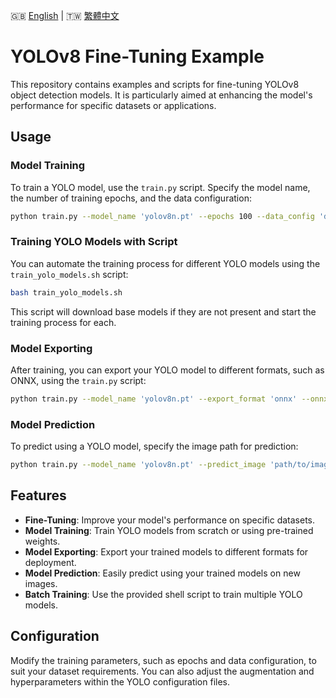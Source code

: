 🇬🇧 [English](./README.md) | 🇹🇼 [繁體中文](./README-zh-tw.md)

# YOLOv8 Fine-Tuning Example

This repository contains examples and scripts for fine-tuning YOLOv8 object detection models. It is particularly aimed at enhancing the model's performance for specific datasets or applications.

## Usage

### Model Training

To train a YOLO model, use the `train.py` script. Specify the model name, the number of training epochs, and the data configuration:

```bash
python train.py --model_name 'yolov8n.pt' --epochs 100 --data_config 'dataset/data.yaml'
```

### Training YOLO Models with Script

You can automate the training process for different YOLO models using the `train_yolo_models.sh` script:

```bash
bash train_yolo_models.sh
```

This script will download base models if they are not present and start the training process for each.

### Model Exporting

After training, you can export your YOLO model to different formats, such as ONNX, using the `train.py` script:

```bash
python train.py --model_name 'yolov8n.pt' --export_format 'onnx' --onnx_path 'yolov8n.onnx'
```

### Model Prediction

To predict using a YOLO model, specify the image path for prediction:

```bash
python train.py --model_name 'yolov8n.pt' --predict_image 'path/to/image.jpg'
```

## Features

- **Fine-Tuning**: Improve your model's performance on specific datasets.
- **Model Training**: Train YOLO models from scratch or using pre-trained weights.
- **Model Exporting**: Export your trained models to different formats for deployment.
- **Model Prediction**: Easily predict using your trained models on new images.
- **Batch Training**: Use the provided shell script to train multiple YOLO models.

## Configuration

Modify the training parameters, such as epochs and data configuration, to suit your dataset requirements. You can also adjust the augmentation and hyperparameters within the YOLO configuration files.